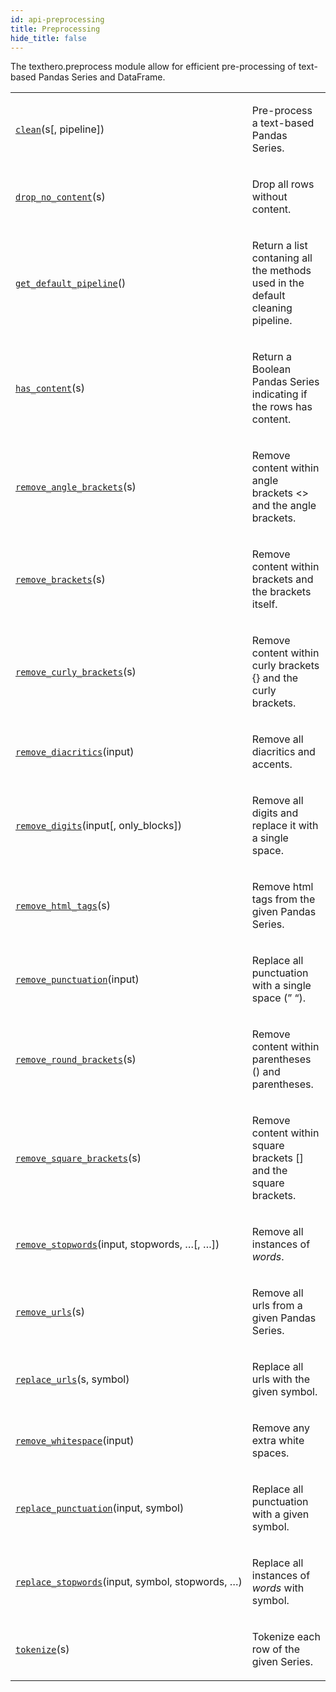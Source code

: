 ```yaml
---
id: api-preprocessing
title: Preprocessing
hide_title: false
---
```


<div>
<span class="target" id="module-texthero.preprocessing"></span><p>The texthero.preprocess module allow for efficient pre-processing of text-based Pandas Series and DataFrame.</p>
<table class="longtable table">
<colgroup>
<col style="width: 10%"/>
<col style="width: 90%"/>
</colgroup>
<tbody>
<tr class="row-odd"><td><p><a class="reference internal" href="api/texthero.preprocessing.clean.html#texthero.preprocessing.clean" title="texthero.preprocessing.clean"><code class="xref py py-obj docutils literal notranslate"><span class="pre">clean</span></code></a>(s[, pipeline])</p></td>
<td><p>Pre-process a text-based Pandas Series.</p></td>
</tr>
<tr class="row-even"><td><p><a class="reference internal" href="api/texthero.preprocessing.drop_no_content.html#texthero.preprocessing.drop_no_content" title="texthero.preprocessing.drop_no_content"><code class="xref py py-obj docutils literal notranslate"><span class="pre">drop_no_content</span></code></a>(s)</p></td>
<td><p>Drop all rows without content.</p></td>
</tr>
<tr class="row-odd"><td><p><a class="reference internal" href="api/texthero.preprocessing.get_default_pipeline.html#texthero.preprocessing.get_default_pipeline" title="texthero.preprocessing.get_default_pipeline"><code class="xref py py-obj docutils literal notranslate"><span class="pre">get_default_pipeline</span></code></a>()</p></td>
<td><p>Return a list contaning all the methods used in the default cleaning pipeline.</p></td>
</tr>
<tr class="row-even"><td><p><a class="reference internal" href="api/texthero.preprocessing.has_content.html#texthero.preprocessing.has_content" title="texthero.preprocessing.has_content"><code class="xref py py-obj docutils literal notranslate"><span class="pre">has_content</span></code></a>(s)</p></td>
<td><p>Return a Boolean Pandas Series indicating if the rows has content.</p></td>
</tr>
<tr class="row-odd"><td><p><a class="reference internal" href="api/texthero.preprocessing.remove_angle_brackets.html#texthero.preprocessing.remove_angle_brackets" title="texthero.preprocessing.remove_angle_brackets"><code class="xref py py-obj docutils literal notranslate"><span class="pre">remove_angle_brackets</span></code></a>(s)</p></td>
<td><p>Remove content within angle brackets &lt;&gt; and the angle brackets.</p></td>
</tr>
<tr class="row-even"><td><p><a class="reference internal" href="api/texthero.preprocessing.remove_brackets.html#texthero.preprocessing.remove_brackets" title="texthero.preprocessing.remove_brackets"><code class="xref py py-obj docutils literal notranslate"><span class="pre">remove_brackets</span></code></a>(s)</p></td>
<td><p>Remove content within brackets and the brackets itself.</p></td>
</tr>
<tr class="row-odd"><td><p><a class="reference internal" href="api/texthero.preprocessing.remove_curly_brackets.html#texthero.preprocessing.remove_curly_brackets" title="texthero.preprocessing.remove_curly_brackets"><code class="xref py py-obj docutils literal notranslate"><span class="pre">remove_curly_brackets</span></code></a>(s)</p></td>
<td><p>Remove content within curly brackets {} and the curly brackets.</p></td>
</tr>
<tr class="row-even"><td><p><a class="reference internal" href="api/texthero.preprocessing.remove_diacritics.html#texthero.preprocessing.remove_diacritics" title="texthero.preprocessing.remove_diacritics"><code class="xref py py-obj docutils literal notranslate"><span class="pre">remove_diacritics</span></code></a>(input)</p></td>
<td><p>Remove all diacritics and accents.</p></td>
</tr>
<tr class="row-odd"><td><p><a class="reference internal" href="api/texthero.preprocessing.remove_digits.html#texthero.preprocessing.remove_digits" title="texthero.preprocessing.remove_digits"><code class="xref py py-obj docutils literal notranslate"><span class="pre">remove_digits</span></code></a>(input[, only_blocks])</p></td>
<td><p>Remove all digits and replace it with a single space.</p></td>
</tr>
<tr class="row-even"><td><p><a class="reference internal" href="api/texthero.preprocessing.remove_html_tags.html#texthero.preprocessing.remove_html_tags" title="texthero.preprocessing.remove_html_tags"><code class="xref py py-obj docutils literal notranslate"><span class="pre">remove_html_tags</span></code></a>(s)</p></td>
<td><p>Remove html tags from the given Pandas Series.</p></td>
</tr>
<tr class="row-odd"><td><p><a class="reference internal" href="api/texthero.preprocessing.remove_punctuation.html#texthero.preprocessing.remove_punctuation" title="texthero.preprocessing.remove_punctuation"><code class="xref py py-obj docutils literal notranslate"><span class="pre">remove_punctuation</span></code></a>(input)</p></td>
<td><p>Replace all punctuation with a single space (” “).</p></td>
</tr>
<tr class="row-even"><td><p><a class="reference internal" href="api/texthero.preprocessing.remove_round_brackets.html#texthero.preprocessing.remove_round_brackets" title="texthero.preprocessing.remove_round_brackets"><code class="xref py py-obj docutils literal notranslate"><span class="pre">remove_round_brackets</span></code></a>(s)</p></td>
<td><p>Remove content within parentheses () and parentheses.</p></td>
</tr>
<tr class="row-odd"><td><p><a class="reference internal" href="api/texthero.preprocessing.remove_square_brackets.html#texthero.preprocessing.remove_square_brackets" title="texthero.preprocessing.remove_square_brackets"><code class="xref py py-obj docutils literal notranslate"><span class="pre">remove_square_brackets</span></code></a>(s)</p></td>
<td><p>Remove content within square brackets [] and the square brackets.</p></td>
</tr>
<tr class="row-even"><td><p><a class="reference internal" href="api/texthero.preprocessing.remove_stopwords.html#texthero.preprocessing.remove_stopwords" title="texthero.preprocessing.remove_stopwords"><code class="xref py py-obj docutils literal notranslate"><span class="pre">remove_stopwords</span></code></a>(input, stopwords, …[, …])</p></td>
<td><p>Remove all instances of <cite>words</cite>.</p></td>
</tr>
<tr class="row-odd"><td><p><a class="reference internal" href="api/texthero.preprocessing.remove_urls.html#texthero.preprocessing.remove_urls" title="texthero.preprocessing.remove_urls"><code class="xref py py-obj docutils literal notranslate"><span class="pre">remove_urls</span></code></a>(s)</p></td>
<td><p>Remove all urls from a given Pandas Series.</p></td>
</tr>
<tr class="row-even"><td><p><a class="reference internal" href="api/texthero.preprocessing.replace_urls.html#texthero.preprocessing.replace_urls" title="texthero.preprocessing.replace_urls"><code class="xref py py-obj docutils literal notranslate"><span class="pre">replace_urls</span></code></a>(s, symbol)</p></td>
<td><p>Replace all urls with the given symbol.</p></td>
</tr>
<tr class="row-odd"><td><p><a class="reference internal" href="api/texthero.preprocessing.remove_whitespace.html#texthero.preprocessing.remove_whitespace" title="texthero.preprocessing.remove_whitespace"><code class="xref py py-obj docutils literal notranslate"><span class="pre">remove_whitespace</span></code></a>(input)</p></td>
<td><p>Remove any extra white spaces.</p></td>
</tr>
<tr class="row-even"><td><p><a class="reference internal" href="api/texthero.preprocessing.replace_punctuation.html#texthero.preprocessing.replace_punctuation" title="texthero.preprocessing.replace_punctuation"><code class="xref py py-obj docutils literal notranslate"><span class="pre">replace_punctuation</span></code></a>(input, symbol)</p></td>
<td><p>Replace all punctuation with a given symbol.</p></td>
</tr>
<tr class="row-odd"><td><p><a class="reference internal" href="api/texthero.preprocessing.replace_stopwords.html#texthero.preprocessing.replace_stopwords" title="texthero.preprocessing.replace_stopwords"><code class="xref py py-obj docutils literal notranslate"><span class="pre">replace_stopwords</span></code></a>(input, symbol, stopwords, …)</p></td>
<td><p>Replace all instances of <cite>words</cite> with symbol.</p></td>
</tr>
<tr class="row-even"><td><p><a class="reference internal" href="api/texthero.preprocessing.tokenize.html#texthero.preprocessing.tokenize" title="texthero.preprocessing.tokenize"><code class="xref py py-obj docutils literal notranslate"><span class="pre">tokenize</span></code></a>(s)</p></td>
<td><p>Tokenize each row of the given Series.</p></td>
</tr>
</tbody>
</table>
</div>